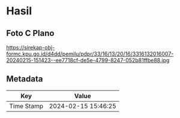 # Hasil

## Foto C Plano

https://sirekap-obj-formc.kpu.go.id/d4dd/pemilu/pdpr/33/16/13/20/16/3316132016007-20240215-151423--ee7718cf-de5e-4799-8247-052b81ffbe88.jpg


## Metadata

| Key        | Value               |
| ---------- | ------------------- |
| Time Stamp | 2024-02-15 15:46:25 |



